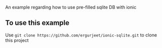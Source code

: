 An example regarding how to use pre-filled sqlite DB with ionic

## To use this example
Use `git clone https://github.com/ergurjeet/ionic-sqlite.git` to clone this project